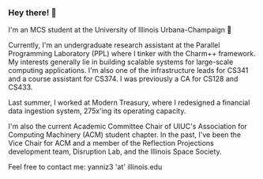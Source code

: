 ### Hey there! 👋
I'm an MCS student at the University of Illinois Urbana-Champaign 🌽

Currently, I'm an undergraduate research assistant at the Parallel Programming Laboratory (PPL) where I tinker with the Charm++ framework. My interests generally lie in building scalable systems for large-scale computing applications. I'm also one of the infrastructure leads for CS341 and a course assistant for CS374. I was previously a CA for CS128 and CS433.

Last summer, I worked at Modern Treasury, where I redesigned a financial data ingestion system, 275x'ing its operating capacity.

I'm also the current Academic Committee Chair of UIUC's Association for Computing Machinery (ACM) student chapter. In the past, I've been the Vice Chair for ACM and a member of the Reflection Projections development team, Disruption Lab, and the Illinois Space Society.

Feel free to contact me: yanniz3 'at' illinois.edu

